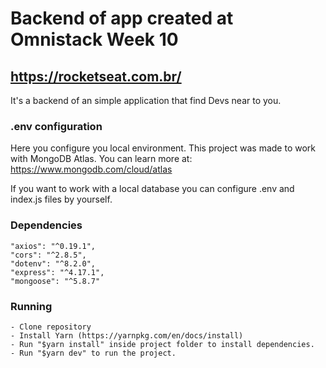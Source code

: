 # Backend of app created at Omnistack Week 10
## https://rocketseat.com.br/

It's a backend of an simple application that find Devs near to you.

### .env configuration
Here you configure you local environment. 
This project was made to work with MongoDB Atlas.
You can learn more at:  https://www.mongodb.com/cloud/atlas


If you want to work with a local database you can configure .env and index.js files by yourself.

### Dependencies
    "axios": "^0.19.1",
    "cors": "^2.8.5",
    "dotenv": "^8.2.0",
    "express": "^4.17.1",
    "mongoose": "^5.8.7"

### Running
    - Clone repository
    - Install Yarn (https://yarnpkg.com/en/docs/install)
    - Run "$yarn install" inside project folder to install dependencies.
    - Run "$yarn dev" to run the project.
